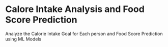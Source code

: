 # Calore Intake Analysis and Food Score Prediction
Analyze the Calorie Intake Goal for Each person and Food Score Prediction using ML Models
